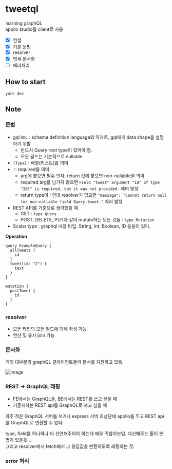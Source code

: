# tweetql

learning graphQL  
apollo studio를 client로 사용

- [x] 컨셉
- [x] 기본 문법
- [x] resolver
- [x] 명세 문서화
- [ ] 에러처리

## How to start

```
yarn dev
```

## Note

### 문법

- gql `SDL` : schema definition language의 약자로, gql에게 data shape을 설명하기 위함
  - 반드시 Query root type이 있어야 함.
  - 모든 필드는 기본적으로 nullable
- `[Type]` : 배열(리스트)를 의미
- `!`: required를 의미
  - arg에 붙으면 필수 인자, return 값에 붙으면 non-nullable을 의미
  - required arg를 넘기지 않으면 `Field "tweet" argument "id" of type "ID!" is required, but it was not provided.` 에러 발생
  - return type이 ! 인데 resolver가 없으면 `"message": "Cannot return null for non-nullable field Query.tweet."` 에러 발생
- REST API를 기준으로 생각했을 때
  - GET : `type Query`
  - POST, DELETE, PUT과 같이 mutate하는 모든 것들 : `type Mutation`
- Scalar type : graphql 내장 타입. String, Int, Boolean, ID 등등이 있다.

**Operation**

```gql
query ExampleQuery {
  allTweets {
    id
  }
  tweet(id: "2") {
    text
  }
}

mutation {
  postTweet {
    id
  }
}
```

### resolver

- 모든 타입의 모든 필드에 대해 작성 가능
- 연산 및 유사 join 가능

### 문서화

거의 대부분의 graphQL 클라이언트들이 문서를 지원하고 있음.

![image](https://user-images.githubusercontent.com/76927618/170818386-8c1df94c-f2f1-4594-b742-46158e8974f7.png)

### REST -> GraphQL 래핑

- FE에서는 GraphQL을, BE에서는 REST를 쓰고 싶을 때
- 기존재하는 REST api를 GraphQL로 쓰고 싶을 때

아주 작은 GraphQL 서버를 쓰거나 express 서버 최상단에 apollo를 두고 REST api를 GraphQL로 변환할 수 있다.

type, field를 하나하나 다 선언해주어야 하는데 매우 귀찮아보임. 대신해주는 툴이 분명히 있을듯...  
그리고 resolver에서 fetch해서 그 응답값을 반환하도록 래핑하는 것.

### error 처리
